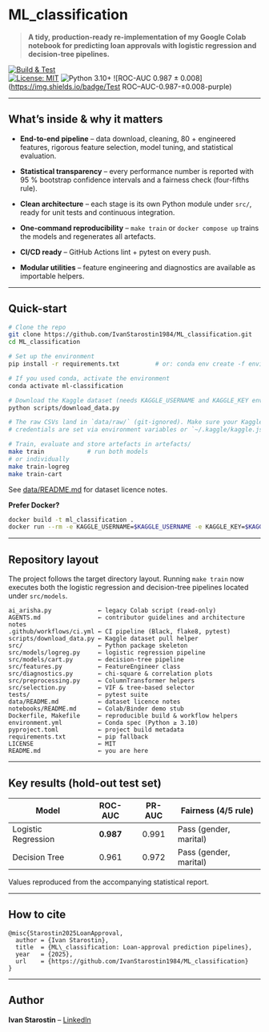 # ML_classification

> **A tidy, production-ready re-implementation of my Google Colab notebook for predicting loan approvals with logistic regression and decision-tree pipelines.**

[![Build & Test](https://img.shields.io/github/actions/workflow/status/IvanStarostin1984/ML_classification/ci.yml?branch=main)](../../actions)  
[![License: MIT](https://img.shields.io/badge/License-MIT-green.svg)](LICENSE)
![Python 3.10+](https://img.shields.io/badge/python-3.10%2B-blue)
![ROC-AUC 0.987 ± 0.008](https://img.shields.io/badge/Test ROC–AUC-0.987-±0.008-purple)

---

## What’s inside & why it matters

* **End-to-end pipeline** – data download, cleaning, 80 + engineered features, rigorous feature selection, model tuning, and statistical evaluation.
* **Statistical transparency** – every performance number is reported with 95 % bootstrap confidence intervals and a fairness check (four-fifths rule).
* **Clean architecture** – each stage is its own Python module under `src/`, ready for unit tests and continuous integration.
* **One-command reproducibility** – `make train` or `docker compose up` trains the models and regenerates all artefacts.
* **CI/CD ready** – GitHub Actions lint + pytest on every push.

* **Modular utilities** – feature engineering and diagnostics are available as importable helpers.
---

## Quick-start

```bash
# Clone the repo
git clone https://github.com/IvanStarostin1984/ML_classification.git
cd ML_classification

# Set up the environment
pip install -r requirements.txt          # or: conda env create -f environment.yml

# If you used conda, activate the environment
conda activate ml-classification

# Download the Kaggle dataset (needs KAGGLE_USERNAME and KAGGLE_KEY env vars)
python scripts/download_data.py

# The raw CSVs land in `data/raw/` (git-ignored). Make sure your Kaggle
# credentials are set via environment variables or `~/.kaggle/kaggle.json`.

# Train, evaluate and store artefacts in artefacts/
make train            # run both models
# or individually
make train-logreg
make train-cart
```

See [data/README.md](data/README.md) for dataset licence notes.

**Prefer Docker?**

```bash
docker build -t ml_classification .
docker run --rm -e KAGGLE_USERNAME=$KAGGLE_USERNAME -e KAGGLE_KEY=$KAGGLE_KEY ml_classification
```

---

## Repository layout
The project follows the target directory layout. Running `make train` now
executes both the logistic regression and decision-tree pipelines located under
`src/models`.

```
ai_arisha.py             ← legacy Colab script (read-only)
AGENTS.md                ← contributor guidelines and architecture notes
.github/workflows/ci.yml ← CI pipeline (Black, flake8, pytest)
scripts/download_data.py ← Kaggle dataset pull helper
src/                     ← Python package skeleton
src/models/logreg.py     ← logistic regression pipeline
src/models/cart.py       ← decision-tree pipeline
src/features.py          ← FeatureEngineer class
src/diagnostics.py       ← chi-square & correlation plots
src/preprocessing.py     ← ColumnTransformer helpers
src/selection.py         ← VIF & tree-based selector
tests/                   ← pytest suite
data/README.md           ← dataset licence notes
notebooks/README.md      ← Colab/Binder demo stub
Dockerfile, Makefile     ← reproducible build & workflow helpers
environment.yml          ← Conda spec (Python ≥ 3.10)
pyproject.toml           ← project build metadata
requirements.txt         ← pip fallback
LICENSE                  ← MIT
README.md                ← you are here
```

---

## Key results (hold-out test set)

| Model               |  ROC-AUC  | PR-AUC | Fairness (4/5 rule)    |
| ------------------- | :-------: | :----: | ---------------------- |
| Logistic Regression | **0.987** |  0.991 | Pass (gender, marital) |
| Decision Tree       |   0.961   |  0.972 | Pass (gender, marital) |

Values reproduced from the accompanying statistical report.&#x20;

---

## How to cite

```
@misc{Starostin2025LoanApproval,
  author = {Ivan Starostin},
  title  = {ML\_classification: Loan-approval prediction pipelines},
  year   = {2025},
  url    = {https://github.com/IvanStarostin1984/ML_classification}
}
```

---

## Author

**Ivan Starostin** – [LinkedIn](https://www.linkedin.com/in/ivanstarostin/)


